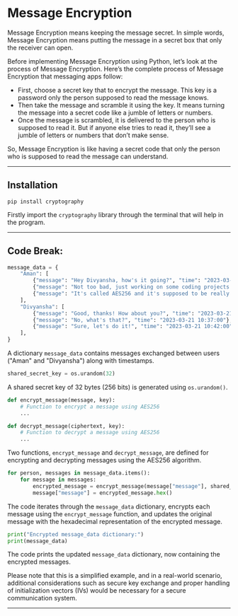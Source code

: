 # Message Encryption

Message Encryption means keeping the message secret. In simple words, Message Encryption means putting the message in a secret box that only the receiver can open.

Before implementing Message Encryption using Python, let’s look at the process of Message Encryption. Here’s the complete process of Message Encryption that messaging apps follow:

- First, choose a secret key that to encrypt the message. This key is a password only the person supposed to read the message knows.
- Then take the message and scramble it using the key. It means turning the message into a secret code like a jumble of letters or numbers.
- Once the message is scrambled, it is delivered to the person who is supposed to read it. But if anyone else tries to read it, they’ll see a jumble of letters or numbers that don’t make sense.

So, Message Encryption is like having a secret code that only the person who is supposed to read the message can understand.

-----

## Installation

```
pip install cryptography
```
Firstly import the `cryptography` library through the terminal that will help in the program.

-----

## Code Break:

```python
message_data = {
    "Aman": [
        {"message": "Hey Divyansha, how's it going?", "time": "2023-03-21 10:30:00"},
        {"message": "Not too bad, just working on some coding projects. Did you hear about the new encryption algorithm?", "time": "2023-03-21 10:35:00"},
        {"message": "It's called AES256 and it's supposed to be really secure. Want to give it a try with our messages?", "time": "2023-03-21 10:40:00"},
    ],
    "Divyansha": [
        {"message": "Good, thanks! How about you?", "time": "2023-03-21 10:32:00"},
        {"message": "No, what's that?", "time": "2023-03-21 10:37:00"},
        {"message": "Sure, let's do it!", "time": "2023-03-21 10:42:00"},
    ],
}
```
A dictionary `message_data` contains messages exchanged between users ("Aman" and "Divyansha") along with timestamps.

```python
shared_secret_key = os.urandom(32)
```
A shared secret key of 32 bytes (256 bits) is generated using `os.urandom()`.

```python
def encrypt_message(message, key):
    # Function to encrypt a message using AES256
    ...

def decrypt_message(ciphertext, key):
    # Function to decrypt a message using AES256
    ...
```
Two functions, `encrypt_message` and `decrypt_message`, are defined for encrypting and decrypting messages using the AES256 algorithm.

```python
for person, messages in message_data.items():
    for message in messages:
        encrypted_message = encrypt_message(message["message"], shared_secret_key)
        message["message"] = encrypted_message.hex()
```
The code iterates through the `message_data` dictionary, encrypts each message using the `encrypt_message` function, and updates the original message with the hexadecimal representation of the encrypted message.

```python
print("Encrypted message_data dictionary:")
print(message_data)
```
The code prints the updated `message_data` dictionary, now containing the encrypted messages.

Please note that this is a simplified example, and in a real-world scenario, additional considerations such as secure key exchange and proper handling of initialization vectors (IVs) would be necessary for a secure communication system.

-----